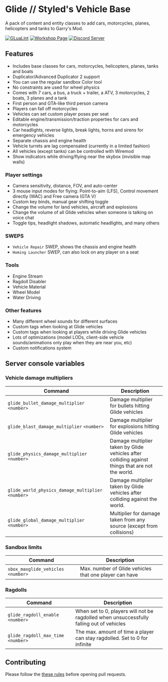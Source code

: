 # Glide // Styled's Vehicle Base

A pack of content and entity classes to add cars, motorcycles, planes, helicopters and tanks to Garry's Mod.

[![GLuaLint](https://github.com/StyledStrike/gmod-glide/actions/workflows/glualint.yml/badge.svg)](https://github.com/FPtje/GLuaFixer)
[![Workshop Page](https://img.shields.io/endpoint.svg?url=https%3A%2F%2Fshieldsio-steam-workshop.jross.me%2F3389728250%2Fsubscriptions-text)](https://steamcommunity.com/sharedfiles/filedetails/?id=3389728250)
[![Discord Server](https://img.shields.io/badge/Discord-Discord?style=flat&logo=discord&logoColor=white&color=5662F6)](https://discord.gg/aSecXvMXM2)

## Features

- Includes base classes for cars, motorcycles, helicopters, planes, tanks and boats
- Duplicator/Advanced Duplicator 2 support
- You can use the regular sandbox Color tool
- No constraints are used for wheel physics
- Comes with 7 cars, a bus, a truck + trailer, a ATV, 3 motorcycles, 2 boats, 3 planes and a tank
- First person and GTA-like third person camera
- Players can fall off motorcycles
- Vehicles can set custom player poses per seat
- Editable engine/transmission/traction properties for cars and motorcycles
- Car headlights, reverse lights, break lights, horns and sirens for emergency vehicles
- Separate chassis and engine health
- Vehicle turrets are lag compensated (currently in a limited fashion)
- All vehicles (except tanks) can be controlled with Wiremod
- Show indicators while driving/flying near the skybox (invisible map walls)

### Player settings

- Camera sensitivity, distance, FOV, and auto-center
- 3 mouse input modes for flying: Point-to-aim (LFS), Control movement directly (WAC) and Free camera (GTA V)
- Custom key binds, manual gear shifting toggle
- Change the volume for land vehicles, aircraft and explosions
- Change the volume of all Glide vehicles when someone is talking on voice chat
- Toggle tips, headlight shadows, automatic headlights, and many others

### SWEPS

- `Vehicle Repair` SWEP, shows the chassis and engine health
- `Homing Launcher` SWEP, can also lock on any player on a seat

### Tools

- Engine Stream
- Ragdoll Disabler
- Vehicle Material
- Wheel Model
- Water Driving

### Other features

- Many different wheel sounds for different surfaces
- Custom tags when looking at Glide vehicles
- Custom tags when looking at players while driving Glide vehicles
- Lots of optimizations (model LODs, client-side vehicle sounds/animations only play when they are near you, etc)
- Custom notifications system

## Server console variables

### Vehicle damage multipliers

| Command | Description
| ------- | -----------
| `glide_bullet_damage_multiplier` `<number>` | Damage multiplier for bullets hitting Glide vehicles
| `glide_blast_damage_multiplier` `<number>` | Damage multiplier for explosions hitting Glide vehicles
| `glide_physics_damage_multiplier` `<number>` | Damage multiplier taken by Glide vehicles after colliding against things that are not the world.
| `glide_world_physics_damage_multiplier` `<number>` | Damage multiplier taken by Glide vehicles after colliding against the world.
| `glide_global_damage_multiplier` `<number>` | Multiplier for damage taken from any source (except from collisions)

### Sandbox limits

| Command | Description
| ------- | -----------
| `sbox_maxglide_vehicles` `<number>` | Max. number of Glide vehicles that one player can have

### Ragdolls

| Command | Description
| ------- | -----------
| `glide_ragdoll_enable` `<number>` | When set to 0, players will not be ragdolled when unsuccessfully falling out of vehicles
| `glide_ragdoll_max_time` `<number>` | The max. amount of time a player can stay ragdolled. Set to 0 for infinite

## Contributing

Please follow the [these rules](https://github.com/StyledStrike/gmod-glide/blob/main/.github/pull_request_template.md) before opening pull requests.
